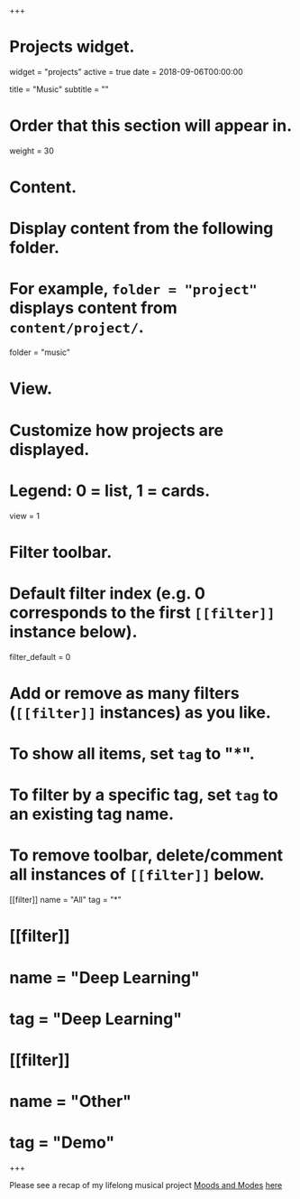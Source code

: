 +++
# Projects widget.
widget = "projects"
active = true
date = 2018-09-06T00:00:00

title = "Music"
subtitle = ""

# Order that this section will appear in.
weight = 30

# Content.
# Display content from the following folder.
# For example, `folder = "project"` displays content from `content/project/`.
folder = "music"

# View.
# Customize how projects are displayed.
# Legend: 0 = list, 1 = cards.
view = 1

# Filter toolbar.

# Default filter index (e.g. 0 corresponds to the first `[[filter]]` instance below).
filter_default = 0

# Add or remove as many filters (`[[filter]]` instances) as you like.
# To show all items, set `tag` to "*".
# To filter by a specific tag, set `tag` to an existing tag name.
# To remove toolbar, delete/comment all instances of `[[filter]]` below.
[[filter]]
  name = "All"
  tag = "*"

# [[filter]]
#  name = "Deep Learning"
#  tag = "Deep Learning"

# [[filter]]
#   name = "Other"
#  tag = "Demo"

+++

Please see a recap of my lifelong musical project [Moods and Modes](post/moods_and_modes) [here](post/moods_and_modes) 
